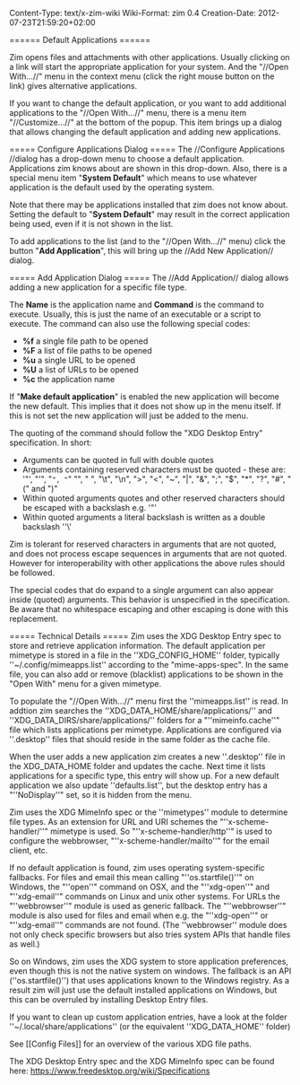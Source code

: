 Content-Type: text/x-zim-wiki
Wiki-Format: zim 0.4
Creation-Date: 2012-07-23T21:59:20+02:00

====== Default Applications ======

Zim opens files and attachments with other applications. Usually clicking on a link will start the appropriate application for your system. And the "//Open With...//" menu in the context menu (click the right mouse button on the link) gives alternative applications.

If you want to change the default application, or you want to add additional applications to the "//Open With...//" menu, there is a menu item "//Customize...//" at the bottom of the popup. This item brings up a dialog that allows changing the default application and adding new applications.

===== Configure Applications Dialog =====
The //Configure Applications //dialog has a drop-down menu to choose a default application. Applications zim knows about are shown in this drop-down. Also, there is a special menu item "**System Default**" which means to use whatever application is the default used by the operating system.

Note that there may be applications installed that zim does not know about. Setting the default to "**System Default**" may result in the correct application being used, even if it is not shown in the list.

To add applications to the list (and to the "//Open With...//" menu) click the button "**Add Application**", this will bring up the //Add New Application// dialog.

===== Add Application Dialog =====
The //Add Application// dialog allows adding a new application for a specific file type.

The **Name** is the application name and **Command** is the command to execute. Usually, this is just the name of an executable or a script to execute. The command can also use the following special codes:

*	**%f** a single file path to be opened
*	**%F** a list of file paths to be opened
*	**%u** a single URL to be opened
*	**%U** a list of URLs to be opened
*	**%c** the application name

If "**Make default application**" is enabled the new application will become the new default. This implies that it does not show up in the menu itself. If this is not set the new application will just be added to the menu.

The quoting of the command should follow the "XDG Desktop Entry" specification. In short:
* Arguments can be quoted in full with double quotes
* Arguments containing reserved characters must be quoted - these are: '"', "'", "`", "`" "\", " ", "\t", "\n", ">", "<", "~", "|", "&", ";", "$", "*", "?", "#", "(" and ")"
* Within quoted arguments quotes and other reserved characters should be escaped with a backslash e.g. '\"'
* Within quoted arguments a literal backslash is written as a double backslash ''\\'

Zim is tolerant for reserved characters in arguments that are not quoted, and does not process escape sequences in arguments that are not quoted. However for interoperability with other applications the above rules should be followed.

The special codes that do expand to a single argument can also appear inside (quoted) arguments. This behavior is unspecified in the specification. Be aware that no whitespace escaping and other escaping is done with this replacement.


===== Technical Details =====
Zim uses the XDG Desktop Entry spec to store and retrieve application information. The default application per mimetype is stored in a file in the ''XDG_CONFIG_HOME'' folder, typically ''~/.config/mimeapps.list'' according to the "mime-apps-spec". In the same file, you can also
add or remove (blacklist) applications to be shown in the "Open With" menu for a given
mimetype.

To populate the "//Open With...//" menu first the ''mimeapps.list'' is read. In addtion zim searches the ''XDG_DATA_HOME/share/applications/'' and ''XDG_DATA_DIRS/share/applications/'' folders for a "''mimeinfo.cache''" file which lists applications per mimetype. Applications are configured via ''.desktop'' files that should reside in the same folder as the cache file.

When the user adds a new application zim creates a new ''.desktop'' file in the XDG_DATA_HOME folder and updates the cache. Next time it lists applications for a specific type, this entry will show up. For a new default application we also update ''defaults.list'', but the desktop entry has a "''NoDisplay''" set, so it is hidden from the menu.

Zim uses the XDG MimeInfo spec or the ''mimetypes'' module to determine file types. As an extension for URL and URI schemes the "''x-scheme-handler/''" mimetype is used. So "''x-scheme-handler/http''" is used to configure the webbrowser, "''x-scheme-handler/mailto''" for the email client, etc.

If no default application is found, zim uses operating system-specific fallbacks. For files and email this mean calling "''os.startfile()''" on Windows, the "''open''" command on OSX, and the "''xdg-open''" and "''xdg-email''" commands on Linux and unix other systems. For URLs the "''webbrowser''" module is used as generic fallback. The "''webbrowser''" module is also used for files and email when e.g. the "''xdg-open''" or "''xdg-email''" commands are not found. (The ''webbrowser'' module does not only check specific browsers but also tries system APIs that handle files as well.)

So on Windows, zim uses the XDG system to store application preferences, even though this is not the native system on windows. The fallback is an API (''os.startfile()'') that uses applications known to the Windows registry. As a result zim will just use the default installed applications on Windows, but this can be overruled by installing Desktop Entry files.

If you want to clean up custom application entries, have a look at the folder ''~/.local/share/applications'' (or the equivalent ''XDG_DATA_HOME'' folder)

See [[Config Files]] for an overview of the various XDG file paths.

The XDG Desktop Entry spec and the XDG MimeInfo spec can be found here: https://www.freedesktop.org/wiki/Specifications
